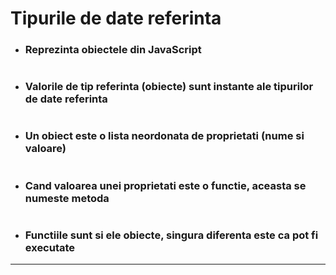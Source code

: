 # Tipurile de date referinta

- ### Reprezinta obiectele din JavaScript

#
- ### Valorile de tip referinta (obiecte) sunt instante ale tipurilor de date referinta

#
- ### Un obiect este o lista neordonata de proprietati (nume si valoare)

#
- ### Cand valoarea unei proprietati este o functie, aceasta se numeste metoda

#
- ### Functiile sunt si ele obiecte, singura diferenta este ca pot fi executate

---

